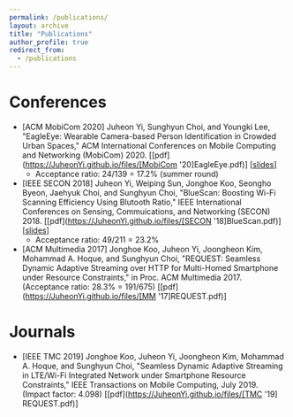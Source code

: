 ```yaml
---
permalink: /publications/
layout: archive
title: "Publications"
author_profile: true
redirect_from: 
  - /publications
---
```


# Conferences
* [ACM MobiCom 2020] Juheon Yi, Sunghyun Choi, and Youngki Lee, "EagleEye: Wearable Camera-based Person Identification in Crowded Urban Spaces," ACM International Conferences on Mobile Computing and Networking (MobiCom) 2020. [[pdf](https://JuheonYi.github.io/files/[MobiCom '20]EagleEye.pdf)] [[slides]()]
  * Acceptance ratio: 24/139 = 17.2% (summer round)
* [IEEE SECON 2018] Juheon Yi, Weiping Sun, Jonghoe Koo, Seongho Byeon, Jaehyuk Choi, and Sunghyun Choi, "BlueScan: Boosting Wi-Fi Scanning Efficiency Using Blutooth Ratio," IEEE International Conferences on Sensing, Commuications, and Networking (SECON) 2018. [[pdf](https://JuheonYi.github.io/files/[SECON '18]BlueScan.pdf)] [[slides](https://academicpages.github.io/files/BlueScan-slides.pptx)]
  * Acceptance ratio: 49/211 = 23.2%
* [ACM Multimedia 2017] Jonghoe Koo, Juheon Yi, Joongheon Kim, Mohammad A. Hoque, and Sunghyun Choi, "REQUEST: Seamless Dynamic Adaptive Streaming over HTTP for Multi-Homed Smartphone under Resource Constraints," in Proc. ACM Multimedia 2017. 
(Acceptance ratio: 28.3% = 191/675) [[pdf](https://JuheonYi.github.io/files/[MM '17]REQUEST.pdf)]

# Journals
*	[IEEE TMC 2019] Jonghoe Koo, Juheon Yi, Joongheon Kim, Mohammad A. Hoque, and Sunghyun Choi, "Seamless Dynamic Adaptive Streaming in LTE/Wi-Fi Integrated Network under Smartphone Resource Constraints," IEEE Transactions on Mobile Computing, July 2019. 
(Impact factor: 4.098) [[pdf](https://JuheonYi.github.io/files/[TMC '19] REQUEST.pdf)] 
